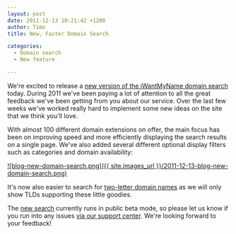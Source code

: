 ```yaml
---
layout: post
date: 2011-12-13 10:21:42 +1200
author: Timo
title: New, Faster Domain Search

categories:
  - Domain search
  - New feature

---
```


We're excited to release a [new version of the iWantMyName domain search](https://iwantmyname.com/nsearch) today. During 2011 we've been paying a lot of attention to all the great feedback we've been getting from you about our service. Over the last few weeks we've worked really hard to implement some new ideas on the site that we think you'll love.

With almost 100 different domain extensions on offer, the main focus has been on improving speed and more efficiently displaying the search results on a single page. We've also added several different optional display filters such as categories and domain availability:

[![blog-new-domain-search.png]({{ site.images_url }}/2011-12-13-blog-new-domain-search.png)](https://iwantmyname.com/search)

It's now also easier to search for [two-letter domain names](https://iwantmyname.com/short-domain-search) as we will only show TLDs supporting these little goodies.

The [new search](https://iwantmyname.com/nsearch) currently runs in public beta mode, so please let us know if you run into any issues [via our support center](https://iwantmyname.com/support). We're looking forward to your feedback!
